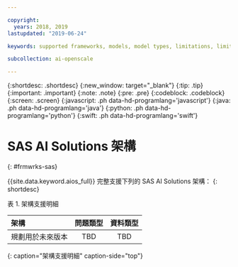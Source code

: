 ```yaml
---

copyright:
  years: 2018, 2019
lastupdated: "2019-06-24"

keywords: supported frameworks, models, model types, limitations, limits, spss, c&ds

subcollection: ai-openscale

---
```


{:shortdesc: .shortdesc}
{:new_window: target="_blank"}
{:tip: .tip}
{:important: .important}
{:note: .note}
{:pre: .pre}
{:codeblock: .codeblock}
{:screen: .screen}
{:javascript: .ph data-hd-programlang='javascript'}
{:java: .ph data-hd-programlang='java'}
{:python: .ph data-hd-programlang='python'}
{:swift: .ph data-hd-programlang='swift'}

# SAS AI Solutions 架構
{: #frmwrks-sas}

{{site.data.keyword.aios_full}} 完整支援下列的 SAS AI Solutions 架構：
{: shortdesc}


表 1. 架構支援明細

|架構|問題類型|資料類型|
|:---|:---:|:---:|
|規劃用於未來版本| TBD | TBD |
{: caption="架構支援明細" caption-side="top"}



